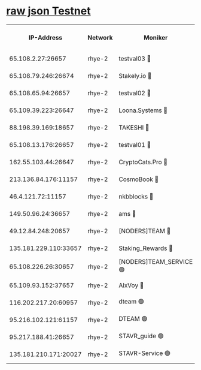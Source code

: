
[raw json Testnet](https://rpc-check.quickt.stavr.tech/quickt/rpc-quickt-result.json)
=


<table><tr><th>IP-Address</th><th>Network</th><th>Moniker</th><th>Latest Block Height</th><th>Earliest Block Height</th><th>Catching Up</th><th>Tx Index</th><th>Voting Power</th><th>Scan Time</th></tr><tr><td>65.108.2.27:26657</td><td>rhye-2</td><td>testval03 🔴</td><td>1099155</td><td>1</td><td>False</td><td>on</td><td>11002050</td><td>2024-03-04T15:19:07.075660208UTC</td></tr><tr><td>65.108.79.246:26674</td><td>rhye-2</td><td>Stakely.io 🔴</td><td>1099156</td><td>1</td><td>False</td><td>on</td><td>10010</td><td>2024-03-04T15:19:09.452257847UTC</td></tr><tr><td>65.108.65.94:26657</td><td>rhye-2</td><td>testval02 🔴</td><td>1099156</td><td>1</td><td>False</td><td>on</td><td>11002050</td><td>2024-03-04T15:19:12.207856377UTC</td></tr><tr><td>65.109.39.223:26647</td><td>rhye-2</td><td>Loona.Systems 🔴</td><td>1099157</td><td>1</td><td>False</td><td>off</td><td>86949</td><td>2024-03-04T15:19:12.840259674UTC</td></tr><tr><td>88.198.39.169:18657</td><td>rhye-2</td><td>TAKESHI 🔴</td><td>1099157</td><td>1</td><td>False</td><td>off</td><td>40542</td><td>2024-03-04T15:19:13.468191284UTC</td></tr><tr><td>65.108.13.176:26657</td><td>rhye-2</td><td>testval01 🔴</td><td>1099157</td><td>1</td><td>False</td><td>on</td><td>13082010</td><td>2024-03-04T15:19:14.523780631UTC</td></tr><tr><td>162.55.103.44:26647</td><td>rhye-2</td><td>CryptoCats.Pro 🔴</td><td>1099163</td><td>1</td><td>False</td><td>off</td><td>9999</td><td>2024-03-04T15:19:46.588635513UTC</td></tr><tr><td>213.136.84.176:11157</td><td>rhye-2</td><td>CosmoBook 🔴</td><td>1099162</td><td>65301</td><td>False</td><td>off</td><td>1520417</td><td>2024-03-04T15:19:40.219896547UTC</td></tr><tr><td>46.4.121.72:11157</td><td>rhye-2</td><td>nkbblocks 🔴</td><td>1099154</td><td>70101</td><td>False</td><td>off</td><td>81084</td><td>2024-03-04T15:19:00.188503175UTC</td></tr><tr><td>149.50.96.24:36657</td><td>rhye-2</td><td>ams 🔴</td><td>1099160</td><td>133501</td><td>False</td><td>on</td><td>10732</td><td>2024-03-04T15:19:29.735022676UTC</td></tr><tr><td>49.12.84.248:20657</td><td>rhye-2</td><td>[NODERS]TEAM 🔴</td><td>1099159</td><td>146001</td><td>False</td><td>on</td><td>59690</td><td>2024-03-04T15:19:27.368683411UTC</td></tr><tr><td>135.181.229.110:33657</td><td>rhye-2</td><td>Staking_Rewards 🔴</td><td>1099157</td><td>149101</td><td>False</td><td>on</td><td>9900</td><td>2024-03-04T15:19:13.179038938UTC</td></tr><tr><td>65.108.226.26:30657</td><td>rhye-2</td><td>[NODERS]TEAM_SERVICE 🟢</td><td>1099157</td><td>241501</td><td>False</td><td>on</td><td>0</td><td>2024-03-04T15:19:14.171995417UTC</td></tr><tr><td>65.109.93.152:37657</td><td>rhye-2</td><td>AlxVoy 🔴</td><td>1099155</td><td>315173</td><td>False</td><td>on</td><td>150351</td><td>2024-03-04T15:19:04.663848731UTC</td></tr><tr><td>116.202.217.20:60957</td><td>rhye-2</td><td>dteam 🟢</td><td>1099156</td><td>421794</td><td>False</td><td>on</td><td>0</td><td>2024-03-04T15:19:12.489580198UTC</td></tr><tr><td>95.216.102.121:61157</td><td>rhye-2</td><td>DTEAM 🟢</td><td>946425</td><td>945401</td><td>False</td><td>on</td><td>0</td><td>2024-03-04T15:19:09.766474730UTC</td></tr><tr><td>95.217.188.41:26657</td><td>rhye-2</td><td>STAVR_guide 🟢</td><td>1099157</td><td>1020001</td><td>False</td><td>on</td><td>0</td><td>2024-03-04T15:19:13.817378331UTC</td></tr><tr><td>135.181.210.171:20027</td><td>rhye-2</td><td>STAVR-Service 🟢</td><td>1099159</td><td>1096501</td><td>False</td><td>on</td><td>0</td><td>2024-03-04T15:19:25.045670138UTC</td></tr></table>